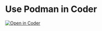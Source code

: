 # Use Podman in Coder

[![Open in Coder](https://cdn.coder.com/embed-button.svg)](https://coder.lotr.ericpaulsen.io/wac/build?template_oauth_service=github&template_url=https://github.com/ericpaulsen/cdr-podman.git&template_ref=main&template_filepath=.coder/coder.yaml)

